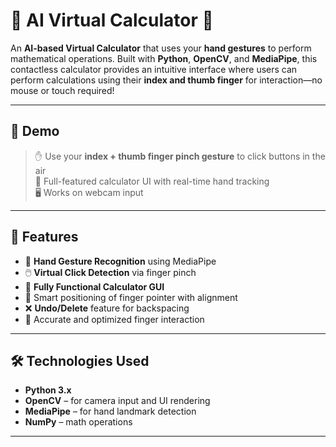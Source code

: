 # 🤖 AI Virtual Calculator 🧮

An **AI-based Virtual Calculator** that uses your **hand gestures** to perform mathematical operations. Built with **Python**, **OpenCV**, and **MediaPipe**, this contactless calculator provides an intuitive interface where users can perform calculations using their **index and thumb finger** for interaction—no mouse or touch required!

---

## 📸 Demo

> ✋ Use your **index + thumb finger pinch gesture** to click buttons in the air  
> 🔢 Full-featured calculator UI with real-time hand tracking  
> 🖥️ Works on webcam input

---

## 🚀 Features

- 👋 **Hand Gesture Recognition** using MediaPipe
- 🖱️ **Virtual Click Detection** via finger pinch
- 🔢 **Fully Functional Calculator GUI**
- 🧠 Smart positioning of finger pointer with alignment
- ❌ **Undo/Delete** feature for backspacing
- 🎯 Accurate and optimized finger interaction

---

## 🛠️ Technologies Used

- **Python 3.x**
- **OpenCV** – for camera input and UI rendering
- **MediaPipe** – for hand landmark detection
- **NumPy** – math operations

---



